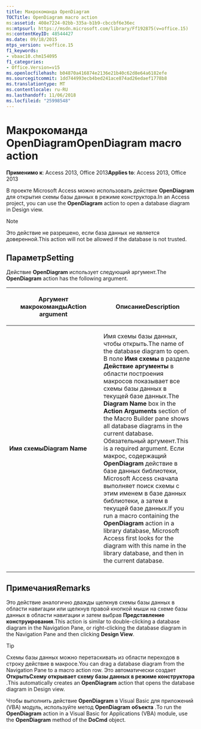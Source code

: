 ```yaml
---
title: Макрокоманда OpenDiagram
TOCTitle: OpenDiagram macro action
ms:assetid: 408e7224-02bb-335a-b1b9-cbccbf6e36ec
ms:mtpsurl: https://msdn.microsoft.com/library/Ff192875(v=office.15)
ms:contentKeyID: 48544427
ms.date: 09/18/2015
mtps_version: v=office.15
f1_keywords:
- vbaac10.chm154095
f1_categories:
- Office.Version=v15
ms.openlocfilehash: b04870a416874e2136e21b40c62d8e64a6182efe
ms.sourcegitcommit: 1dd744993ecb4bed241ace874ad26edaef1778b8
ms.translationtype: MT
ms.contentlocale: ru-RU
ms.lasthandoff: 11/06/2018
ms.locfileid: "25998548"
---
```

# <a name="opendiagram-macro-action"></a><span data-ttu-id="f82de-102">Макрокоманда OpenDiagram</span><span class="sxs-lookup"><span data-stu-id="f82de-102">OpenDiagram macro action</span></span>

<span data-ttu-id="f82de-103">**Применимо к**: Access 2013, Office 2013</span><span class="sxs-lookup"><span data-stu-id="f82de-103">**Applies to**: Access 2013, Office 2013</span></span>

<span data-ttu-id="f82de-104">В проекте Microsoft Access можно использовать действие **OpenDiagram** для открытия схемы базы данных в режиме конструктора.</span><span class="sxs-lookup"><span data-stu-id="f82de-104">In an Access project, you can use the **OpenDiagram** action to open a database diagram in Design view.</span></span>

> [!NOTE]
> <span data-ttu-id="f82de-105">Это действие не разрешено, если база данных не является доверенной.</span><span class="sxs-lookup"><span data-stu-id="f82de-105">This action will not be allowed if the database is not trusted.</span></span> 

## <a name="setting"></a><span data-ttu-id="f82de-106">Параметр</span><span class="sxs-lookup"><span data-stu-id="f82de-106">Setting</span></span>

<span data-ttu-id="f82de-107">Действие **OpenDiagram** использует следующий аргумент.</span><span class="sxs-lookup"><span data-stu-id="f82de-107">The **OpenDiagram** action has the following argument.</span></span>

<table>
<colgroup>
<col style="width: 50%" />
<col style="width: 50%" />
</colgroup>
<thead>
<tr class="header">
<th><p><span data-ttu-id="f82de-108">Аргумент макрокоманды</span><span class="sxs-lookup"><span data-stu-id="f82de-108">Action argument</span></span></p></th>
<th><p><span data-ttu-id="f82de-109">Описание</span><span class="sxs-lookup"><span data-stu-id="f82de-109">Description</span></span></p></th>
</tr>
</thead>
<tbody>
<tr class="odd">
<td><p><span data-ttu-id="f82de-110"><strong>Имя схемы</strong></span><span class="sxs-lookup"><span data-stu-id="f82de-110"><strong>Diagram Name</strong></span></span></p></td>
<td><p><span data-ttu-id="f82de-111">Имя схемы базы данных, чтобы открыть.</span><span class="sxs-lookup"><span data-stu-id="f82de-111">The name of the database diagram to open.</span></span> <span data-ttu-id="f82de-112">В поле <strong>Имя схемы</strong> в разделе <strong>Действие аргументы</strong> в области построения макросов показывает все схемы базы данных в текущей базе данных.</span><span class="sxs-lookup"><span data-stu-id="f82de-112">The <strong>Diagram Name</strong> box in the <strong>Action Arguments</strong> section of the Macro Builder pane shows all database diagrams in the current database.</span></span> <span data-ttu-id="f82de-113">Обязательный аргумент.</span><span class="sxs-lookup"><span data-stu-id="f82de-113">This is a required argument.</span></span> <span data-ttu-id="f82de-114">Если макрос, содержащий <strong>OpenDiagram</strong> действие в базе данных библиотеки, Microsoft Access сначала выполняет поиск схемы с этим именем в базе данных библиотеки, а затем в текущей базе данных.</span><span class="sxs-lookup"><span data-stu-id="f82de-114">If you run a macro containing the <strong>OpenDiagram</strong> action in a library database, Microsoft Access first looks for the diagram with this name in the library database, and then in the current database.</span></span></p></td>
</tr>
</tbody>
</table>

## <a name="remarks"></a><span data-ttu-id="f82de-115">Примечания</span><span class="sxs-lookup"><span data-stu-id="f82de-115">Remarks</span></span>

<span data-ttu-id="f82de-116">Это действие аналогично дважды щелкнув схемы базы данных в области навигации или щелкнув правой кнопкой мыши на схеме базы данных в области навигации и затем выбрав **Представление конструирования**.</span><span class="sxs-lookup"><span data-stu-id="f82de-116">This action is similar to double-clicking a database diagram in the Navigation Pane, or right-clicking the database diagram in the Navigation Pane and then clicking **Design View**.</span></span>

> [!TIP]
> <span data-ttu-id="f82de-117">Схемы базы данных можно перетаскивать из области переходов в строку действие в макросе.</span><span class="sxs-lookup"><span data-stu-id="f82de-117">You can drag a database diagram from the Navigation Pane to a macro action row.</span></span> <span data-ttu-id="f82de-118">Это автоматически создает **ОткрытьСхему открывает схему базы данных в режиме конструктора** .</span><span class="sxs-lookup"><span data-stu-id="f82de-118">This automatically creates an **OpenDiagram** action that opens the database diagram in Design view.</span></span>

<span data-ttu-id="f82de-119">Чтобы выполнить действие **OpenDiagram** в Visual Basic для приложений (VBA) модуль, используйте метод **OpenDiagram** **объекта** .</span><span class="sxs-lookup"><span data-stu-id="f82de-119">To run the **OpenDiagram** action in a Visual Basic for Applications (VBA) module, use the **OpenDiagram** method of the **DoCmd** object.</span></span>

